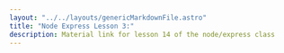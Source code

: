 ```yaml
---
layout: "../../layouts/genericMarkdownFile.astro"
title: "Node Express Lesson 3:"
description: Material link for lesson 14 of the node/express class
---
```

